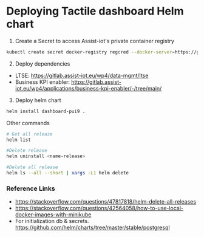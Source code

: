 # Deploying Tactile dashboard Helm chart

1. Create a Secret to access Assist-iot's private container registry
```bash
kubectl create secret docker-registry regcred --docker-server=https://gitlab.assist-iot.eu:5050/ --docker-username=<your-name> --docker-password=<your-pword/token> --docker-email=<your-email>
```
2. Deploy dependencies
  - LTSE: https://gitlab.assist-iot.eu/wp4/data-mgmt/ltse
  - Business KPI enabler: https://gitlab.assist-iot.eu/wp4/applications/business-kpi-enabler/-/tree/main/

3. Deploy helm chart
```bash
helm install dashboard-pui9 .
```

Other commands

```bash
# Get all release
helm list

#Delete release
helm uninstall <name-release>

#Delete all release
helm ls --all --short | xargs -L1 helm delete

```

### Reference Links
- https://stackoverflow.com/questions/47817818/helm-delete-all-releases
- https://stackoverflow.com/questions/42564058/how-to-use-local-docker-images-with-minikube
- For initialization db & secrets. https://github.com/helm/charts/tree/master/stable/postgresql
